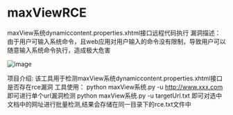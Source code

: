 # maxViewRCE
maxView系统dynamiccontent.properties.xhtml接口远程代码执行
漏洞描述：
由于用户可输入系统命令，且web应用对用户输入的命令没有限制，导致用户可以随意输入系统命令执行，造成极大危害

![image](https://github.com/user-attachments/assets/46d70d4e-96fb-4134-a726-575ee8a4bae4)

项目介绍:
该工具用于检测maxView系统dynamiccontent.properties.xhtml接口是否存在rce漏洞
工具使用：
python maxView系统.py -u http://www.xxx.com  即可进行单个url漏洞检测
python maxView系统.py -u targetUrl.txt 即可对选中文档中的网址进行批量检测,结果会存储在同一目录下的rce.txt文件中
